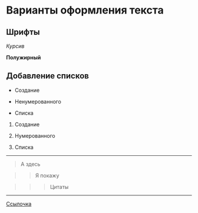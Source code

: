 # Варианты оформления текста

## Шрифты


*Курсив*

**Полужирный**

## Добавление списков

* Создание 

* Ненумерованного 

* Списка

1. Создание

2. Нумерованного 

3. Списка


* * * 

> А здесь 

>> Я покажу

>>> Цитаты

* * * 

[Ссылочка](https://gist.github.com/Jekins/2bf2d0638163f1294637 "источник")
